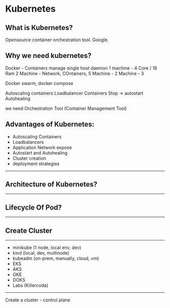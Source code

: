 # Kubernetes

## What is Kubernetes?
Opensource container orchestration tool. Google.

## Why we need kubernetes?
Docker - Containers manage
single host daemon 
1 machine - 4 Core / 16 Ram
2 Machine - Network, COntainers, 
5 Machine - 2 Machine - 3

Docker swarm, docker compose

Autoscaling containers
Loadbalancer Containers 
Stop -> autostart
Autohealing

we need Orchestration Tool (Container Management Tool)

## Advantages of Kubernetes:
- Autoscaling Containers
- Loadbalancers
- Application Network expose
- Autostart and Autohealing
- Cluster creation
- deployment strategies
------------------------ 

## Architecture of Kubernetes?
-----------------------

## Lifecycle Of Pod?
-----------------

## Create Cluster
----------
- minikube (1 node, local env, dev)
- kind (local, dev, multinode)
- kubeadm (on-prem, manually, cloud, vm)
- EKS
- AKS
- GKE
- DOKS
- Labs (Killercoda)
---------

Create a cluster - control plane














